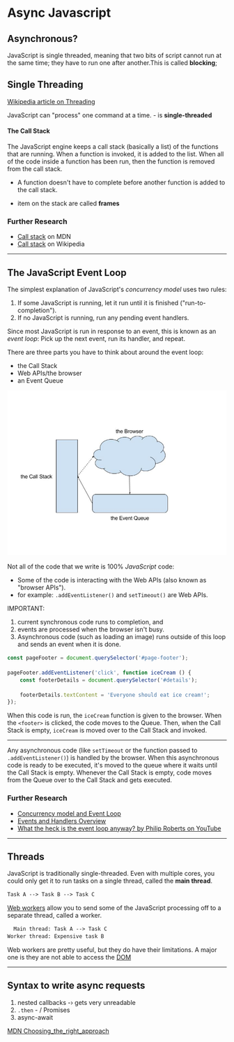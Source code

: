 # Async Javascript

## Asynchronous?

JavaScript is single threaded, meaning that two bits of script cannot run at the same time; they have to run one after another.This is called **blocking**; 

## Single Threading

[Wikipedia article on Threading](https://bit.ly/2Nwu4Rd)

JavaScript can "process" one command at a time. - is **single-threaded** 

#### The Call Stack

The JavaScript engine keeps a call stack (basically a list) of the functions that are running. When a function is invoked, it is added to the list. When all of the code inside a function has been run, then the function is removed from the call stack.

- A function doesn't have to complete before another function is added to the call stack.

- item on the stack are called **frames**

### Further Research

- [Call stack](https://developer.mozilla.org/en-US/docs/Glossary/Call_stack) on MDN
- [Call stack](https://en.wikipedia.org/wiki/Call_stack) on Wikipedia

------

## The JavaScript Event Loop

The simplest explanation of JavaScript's *concurrency model* uses two rules:

1. If some JavaScript is running, let it run until it is finished ("run-to-completion"). 
2. If no JavaScript is running, run any pending event handlers.

Since most JavaScript is run in response to an event, this is known as an *event loop*: Pick up the next event, run its handler, and repeat.

There are three parts you have to think about around the event loop:

- the Call Stack
- Web APIs/the browser
- an Event Queue

<img src="assets/eventloop.jpg" />



Not all of the code that we write is 100% *JavaScript* code: 

- Some of the code is interacting with the Web APIs (also known as "browser APIs"). 
- for example: `.addEventListener()` and `setTimeout()` are Web APIs.

IMPORTANT: 

1) current synchronous code runs to completion, and 
2) events are processed when the browser isn't busy. 
3) Asynchronous code (such as loading an image) runs outside of this loop and sends an event when it is done.



```js
const pageFooter = document.querySelector('#page-footer');

pageFooter.addEventListener('click', function iceCream () {
    const footerDetails = document.querySelector('#details');

    footerDetails.textContent = 'Everyone should eat ice cream!';
});
```

When this code is run, the `iceCream` function is given to the browser. When the `<footer>` is clicked, the code moves to the Queue. Then, when the Call Stack is empty, `iceCream` is moved over to the Call Stack and invoked.





------

Any asynchronous code (like `setTimeout` or the function passed to `.addEventListener()`) is handled by the browser. When this asynchronous code is ready to be executed, it's moved to the queue where it waits until the Call Stack is empty. Whenever the Call Stack is empty, code moves from the Queue over to the Call Stack and gets executed.

### Further Research

- [Concurrency model and Event Loop](https://developer.mozilla.org/en-US/docs/Web/JavaScript/EventLoop)
- [Events and Handlers Overview](https://developer.mozilla.org/en-US/docs/Web/Guide/Events/Overview_of_Events_and_Handlers)
- [What the heck is the event loop anyway? by Philip Roberts on YouTube](https://www.youtube.com/watch?v=8aGhZQkoFbQ)



------

## Threads

JavaScript is traditionally single-threaded. Even with multiple cores, you could only get it to run tasks on a single thread, called the **main thread**.

```html
Task A --> Task B --> Task C
```

[Web workers](https://developer.mozilla.org/en-US/docs/Web/API/Web_Workers_API) allow you to send some of the JavaScript processing off to a separate thread, called a worker.

```html
  Main thread: Task A --> Task C
Worker thread: Expensive task B
```

Web workers are pretty useful, but they do have their limitations. A major one is they are not able to access the [DOM](https://developer.mozilla.org/en-US/docs/Glossary/DOM) 

------

## Syntax to write async requests

1. nested callbacks -› gets very unreadable
2. `.then` - / Promises
3. async-await

[MDN Choosing_the_right_approach](https://developer.mozilla.org/en-US/docs/Learn/JavaScript/Asynchronous/Choosing_the_right_approach)
